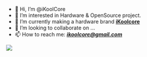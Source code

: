 - 👋 Hi, I’m @iKoolCore
- 👀 I’m interested in Hardware & OpenSource project.
- 🌱 I’m currently making a hardware brand **[iKoolcore](https://ikoolcore.com)**
- 💞️ I’m looking to collaborate on ...
- 📫 How to reach me: ***ikoolcore@gmail.com***

<!---
iKoolCore/iKoolCore is a ✨ special ✨ repository because its `README.md` (this file) appears on your GitHub profile.
You can click the Preview link to take a look at your changes.
--->
[![](https://ikoolcore.oss-cn-shenzhen.aliyuncs.com/Banner1.png)](https://item.taobao.com/item.htm?ft=t&id=682025492099)
